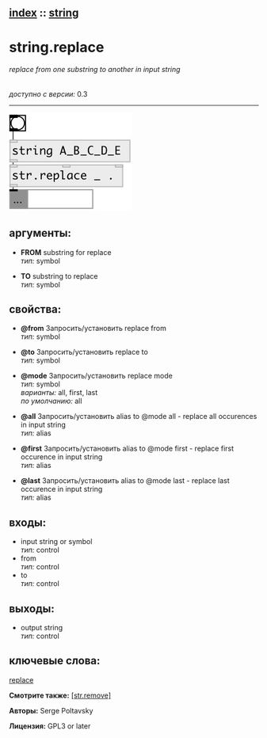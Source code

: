 [index](index.html) :: [string](category_string.html)
---

# string.replace

###### replace from one substring to another in input string

*доступно с версии:* 0.3

---




[![example](../examples/img/string.replace.jpg)](../examples/pd/string.replace.pd)



## аргументы:

* **FROM**
substring for replace<br>
_тип:_ symbol<br>

* **TO**
substring to replace<br>
_тип:_ symbol<br>





## свойства:

* **@from** 
Запросить/установить replace from<br>
_тип:_ symbol<br>

* **@to** 
Запросить/установить replace to<br>
_тип:_ symbol<br>

* **@mode** 
Запросить/установить replace mode<br>
_тип:_ symbol<br>
_варианты:_ all, first, last<br>
_по умолчанию:_ all<br>

* **@all** 
Запросить/установить alias to @mode all - replace all occurences in input string<br>
_тип:_ alias<br>

* **@first** 
Запросить/установить alias to @mode first - replace first occurence in input string<br>
_тип:_ alias<br>

* **@last** 
Запросить/установить alias to @mode last - replace last occurence in input string<br>
_тип:_ alias<br>



## входы:

* input string or symbol<br>
_тип:_ control
* from<br>
_тип:_ control
* to<br>
_тип:_ control



## выходы:

* output string<br>
_тип:_ control



## ключевые слова:

[replace](keywords/replace.html)



**Смотрите также:**
[\[str.remove\]](str.remove.html)




**Авторы:** Serge Poltavsky




**Лицензия:** GPL3 or later






